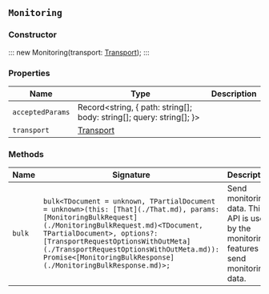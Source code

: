 ## `Monitoring`

### Constructor

:::
new Monitoring(transport: [Transport](./Transport.md));
:::

### Properties

| Name | Type | Description |
| - | - | - |
| `acceptedParams` | Record<string, { path: string[]; body: string[]; query: string[]; }> | &nbsp; |
| `transport` | [Transport](./Transport.md) | &nbsp; |

### Methods

| Name | Signature | Description |
| - | - | - |
| `bulk` | `bulk<TDocument = unknown, TPartialDocument = unknown>(this: [That](./That.md), params: [MonitoringBulkRequest](./MonitoringBulkRequest.md)<TDocument, TPartialDocument>, options?: [TransportRequestOptionsWithOutMeta](./TransportRequestOptionsWithOutMeta.md)): Promise<[MonitoringBulkResponse](./MonitoringBulkResponse.md)>;` | Send monitoring data. This API is used by the monitoring features to send monitoring data. || `bulk` | `bulk<TDocument = unknown, TPartialDocument = unknown>(this: [That](./That.md), params: [MonitoringBulkRequest](./MonitoringBulkRequest.md)<TDocument, TPartialDocument>, options?: [TransportRequestOptionsWithMeta](./TransportRequestOptionsWithMeta.md)): Promise<[TransportResult](./TransportResult.md)<[MonitoringBulkResponse](./MonitoringBulkResponse.md), unknown>>;` | &nbsp; || `bulk` | `bulk<TDocument = unknown, TPartialDocument = unknown>(this: [That](./That.md), params: [MonitoringBulkRequest](./MonitoringBulkRequest.md)<TDocument, TPartialDocument>, options?: [TransportRequestOptions](./TransportRequestOptions.md)): Promise<[MonitoringBulkResponse](./MonitoringBulkResponse.md)>;` | &nbsp; |